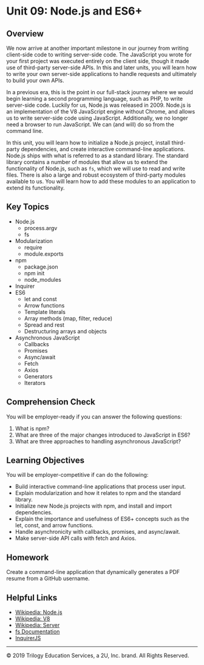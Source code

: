 # Unit 09: Node.js and ES6+

## Overview
We now arrive at another important milestone in our journey from writing client-side code to writing server-side code. The JavaScript you wrote for your first project was executed entirely on the client side, though it made use of third-party server-side APIs. In this and later units, you will learn how to write your own server-side applications to handle requests and ultimately to build your own APIs.

In a previous era, this is the point in our full-stack journey where we would begin learning a second programming language, such as PHP, to write server-side code. Luckily for us, Node.js was released in 2009. Node.js is an implementation of the V8 JavaScript engine without Chrome, and allows us to write server-side code using JavaScript. Additionally, we no longer need a browser to run JavaScript. We can (and will) do so from the command line.

In this unit, you will learn how to initialize a Node.js project, install third-party dependencies, and create interactive command-line applications. Node.js ships with what is referred to as a standard library. The standard library contains a number of modules that allow us to extend the functionality of Node.js, such as `fs`, which we will use to read and write files. There is also a large and robust ecosystem of third-party modules available to us. You will learn how to add these modules to an application to extend its functionality.

## Key Topics

* Node.js
    * process.argv
    * fs
* Modularization
    * require
    * module.exports
* npm
    * package.json
    * npm init
    * node_modules
* Inquirer
* ES6
    * let and const
    * Arrow functions
    * Template literals
    * Array methods (map, filter, reduce)
    * Spread and rest
    * Destructuring arrays and objects
* Asynchronous JavaScript
    * Callbacks
    * Promises
    * Async/await
    * Fetch
    * Axios
    * Generators
    * Iterators
 

## Comprehension Check
You will be employer-ready if you can answer the following questions:
1. What is npm?
2. What are three of the major changes introduced to JavaScript in ES6?
3. What are three approaches to handling asynchronous JavaScript?


## Learning Objectives
You will be employer-competitive if can do the following: 
* Build interactive command-line applications that process user input.
* Explain modularization and how it relates to npm and the standard library.
* Initialize new Node.js projects with npm, and install and import dependencies.
* Explain the importance and usefulness of ES6+ concepts such as the let, const, and arrow functions.
* Handle asynchronicity with callbacks, promises, and async/await.
* Make server-side API calls with fetch and Axios.


## Homework
Create a command-line application that dynamically generates a PDF resume from a GitHub username.


## Helpful Links
* [Wikipedia: Node.js](https://en.wikipedia.org/wiki/Node.js)
* [Wikipedia: V8](https://en.wikipedia.org/wiki/Chrome_V8)
* [Wikipedia: Server](https://en.wikipedia.org/wiki/Server_(computing))
* [fs Documentation](https://node.readthedocs.io/en/latest/api/fs/)
* [InquirerJS](https://www.npmjs.com/package/inquirer/v/0.2.3)

---
© 2019 Trilogy Education Services, a 2U, Inc. brand. All Rights Reserved.